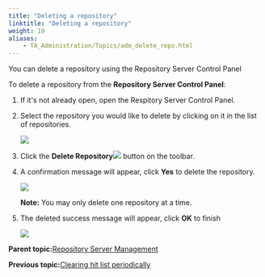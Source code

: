 ```yaml
--- 
title: "Deleting a repository"
linktitle: "Deleting a repository"
weight: 19
aliases: 
    - TA_Administration/Topics/adm_delete_repo.html
---
```


You can delete a repository using the Repository Server Control Panel

To delete a repository from the **Repository Server Control Panel**:

1.  If it's not already open, open the Respitory Server Control Panel.

2.  Select the repository you would like to delete by clicking on it in the list of repositories.

    ![](/images/TA_Administration/Images/delete_repo1.png)

3.  Click the **Delete Repository**![](/images/TA_Administration/Images/delete_repo_2.png) button on the toolbar.

4.  A confirmation message will appear, click **Yes** to delete the repository.

    ![](/images/TA_Administration/Images/delete_repo_3.png)

    **Note:** You may only delete one repository at a time.

5.  The deleted success message will appear, click **OK** to finish

    ![](/images/TA_Administration/Images/delete_repo_4.png)


**Parent topic:**[Repository Server Management](../../TA_Administration/Topics/Repo_server_management.md)

**Previous topic:**[Clearing hit list periodically](../../TA_Administration/Topics/adm_clear_hitlist.md)

